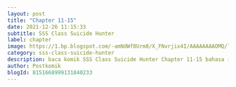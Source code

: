 ```yaml
---
layout: post 
title: "Chapter 11-15"
date: 2021-12-26 11:15:33
subtitle: SSS Class Suicide Hunter
label: chapter
image: https://1.bp.blogspot.com/-amNdWf8Urm8/X_FNvrjix4I/AAAAAAAAOMQ/ls64vTSKN8MPn2-64lbIpzY2SmueVl54gCLcBGAsYHQ/s72-c/sss-class-suicide-hunter-861634-Hnzys1Nu.jpg
category: sss-class-suicide-hunter
description: baca komik SSS Class Suicide Hunter Chapter 11-15 bahasa indonesia 
author: Postkomik
blogId: 8151668999131840233
---
```

